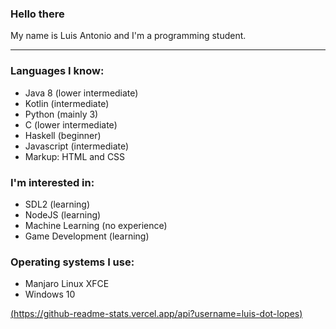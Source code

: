 ### Hello there

My name is Luis Antonio and I'm a programming student.

***

### Languages I know:

- Java 8 (lower intermediate)
- Kotlin (intermediate)
- Python (mainly 3)
- C (lower intermediate)
- Haskell (beginner)
- Javascript (intermediate)
- Markup: HTML and CSS

### I'm interested in:

- SDL2 (learning)
- NodeJS (learning)
- Machine Learning (no experience)
- Game Development (learning)

### Operating systems I use:

- Manjaro Linux XFCE
- Windows 10

[(https://github-readme-stats.vercel.app/api?username=luis-dot-lopes)](https://github.com/anuraghazra/github-readme-stats)

